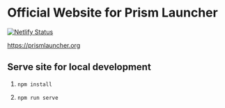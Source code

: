 # Official Website for Prism Launcher

[![Netlify Status](https://api.netlify.com/api/v1/badges/a2ee96bf-2d95-43cf-ad05-3afed9b47fa8/deploy-status)](https://app.netlify.com/sites/prismlauncher/deploys)

<https://prismlauncher.org>

## Serve site for local development

1. `npm install`

2. `npm run serve`
